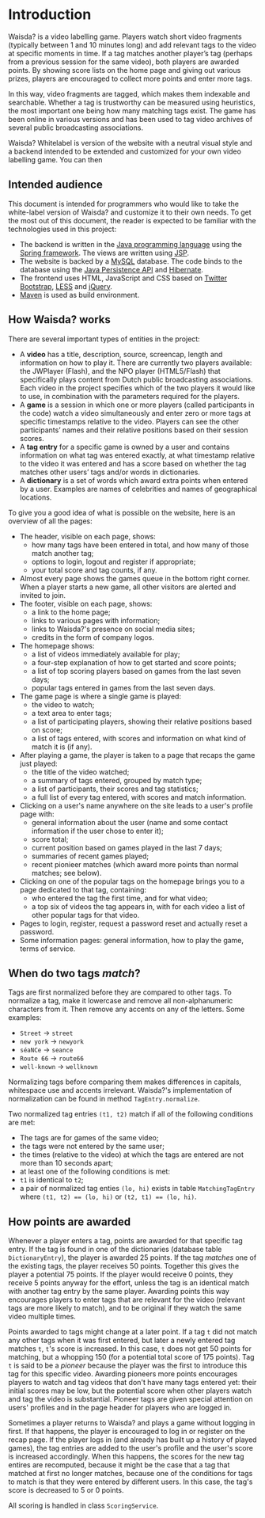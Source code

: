 # Introduction

Waisda? is a video labelling game. Players watch short video fragments (typically between 1 and 10 minutes long) and add relevant tags to the video at specific moments in time. If a tag matches another player’s tag (perhaps from a previous session for the same video), both players are awarded points. By showing score lists on the home page and giving out various prizes, players are encouraged to collect more points and enter more tags.

In this way, video fragments are tagged, which makes them indexable and searchable. Whether a tag is trustworthy can be measured using heuristics, the most important one being how many matching tags exist. The game has been online in various versions and has been used to tag video archives of several public broadcasting associations.

Waisda? Whitelabel is version of the website with a neutral visual style and a backend intended to be extended and customized for your own video labelling game. You can then 

## Intended audience

This document is intended for programmers who would like to take the white-label version of Waisda? and customize it to their own needs. To get the most out of this document, the reader is expected to be familiar with the technologies used in this project:

* The backend is written in the [Java programming language][java] using the [Spring framework][spring]. The views are written using [JSP][jsp].
* The website is backed by a [MySQL][mysql] database. The code binds to the database using the [Java Persistence API][jpa] and [Hibernate][hibernate].
* The frontend uses HTML, JavaScript and CSS based on [Twitter Bootstrap][bootstrap], [LESS][less] and [jQuery][jquery].
* [Maven][maven] is used as build environment.

[java]: http://docs.oracle.com/javase/
[spring]: http://www.springsource.org/
[jsp]: http://java.sun.com/products/jsp/syntax/2.0/syntaxref20.html
[mysql]: https://www.mysql.com/
[jpa]: https://en.wikipedia.org/wiki/Java_Persistence_API
[hibernate]: http://www.hibernate.org/
[bootstrap]: http://twitter.github.com/bootstrap/
[less]: http://lesscss.org/
[jquery]: http://jquery.com/
[maven]: https://maven.apache.org/

## How Waisda? works

There are several important types of entities in the project:

* A **video** has a title, description, source, screencap, length and information on how to play it. There are currently two players available: the JWPlayer (Flash), and the NPO player (HTML5/Flash) that specifically plays content from Dutch public broadcasting associations. Each video in the project specifies which of the two players it would like to use, in combination with the parameters required for the players.
* A **game** is a session in which one or more players (called participants in the code) watch a video simultaneously and enter zero or more tags at specific timestamps relative to the video. Players can see the other participants’ names and their relative positions based on their session scores.
* A **tag entry** for a specific game is owned by a user and contains information on what tag was entered exactly, at what timestamp relative to the video it was entered and has a score based on whether the tag matches other users’ tags and/or words in dictionaries.
* A **dictionary** is a set of words which award extra points when entered by a user. Examples are names of celebrities and names of geographical locations.

To give you a good idea of what is possible on the website, here is an overview of all the pages:

* The header, visible on each page, shows:
  * how many tags have been entered in total, and how many of those match another tag;
  * options to login, logout and register if appropriate;
  * your total score and tag counts, if any.
* Almost every page shows the games queue in the bottom right corner. When a player starts a new game, all other visitors are alerted and invited to join.
* The footer, visible on each page, shows:
  * a link to the home page;
  * links to various pages with information;
  * links to Waisda?'s presence on social media sites;
  * credits in the form of company logos.
* The homepage shows:
  * a list of videos immediately available for play;
  * a four-step explanation of how to get started and score points;
  * a list of top scoring players based on games from the last seven days;
  * popular tags entered in games from the last seven days.
* The game page is where a single game is played:
  * the video to watch;
  * a text area to enter tags;
  * a list of participating players, showing their relative positions based on score;
  * a list of tags entered, with scores and information on what kind of match it is (if any).
* After playing a game, the player is taken to a page that recaps the game just played:
  * the title of the video watched;
  * a summary of tags entered, grouped by match type;
  * a list of participants, their scores and tag statistics;
  * a full list of every tag entered, with scores and match information.
* Clicking on a user's name anywhere on the site leads to a user's profile page with:
  * general information about the user (name and some contact information if the user chose to enter it);
  * score total;
  * current position based on games played in the last 7 days;
  * summaries of recent games played;
  * recent pionieer matches (which award more points than normal matches; see below).
* Clicking on one of the popular tags on the homepage brings you to a page dedicated to that tag, containing:
  * who entered the tag the first time, and for what video;
  * a top six of videos the tag appears in, with for each video a list of other popular tags for that video.
* Pages to login, register, request a password reset and actually reset a password.
* Some information pages: general information, how to play the game, terms of service.

## When do two tags *match*?

Tags are first normalized before they are compared to other tags. To normalize a tag, make it lowercase and remove all non-alphanumeric characters from it. Then remove any accents on any of the letters. Some examples:

* `Street` -> `street`
* `new york` -> `newyork`
* `séaNCe` -> `seance`
* `Route 66` -> `route66`
* `well-known` -> `wellknown`

Normalizing tags before comparing them makes differences in capitals, whitespace use and accents irrelevant. Waisda?'s implementation of normalization can be found in method `TagEntry.normalize`.

Two normalized tag entries `(t1, t2)` match if all of the following conditions are met:

* The tags are for games of the same video;
* the tags were not entered by the same user;
* the times (relative to the video) at which the tags are entered are not more than 10 seconds apart;
* at least one of the following conditions is met:
 * `t1` is identical to `t2`;
 * a pair of normalized tag enties `(lo, hi)` exists in table `MatchingTagEntry` where `(t1, t2) == (lo, hi)` or `(t2, t1) == (lo, hi)`.

## How points are awarded

Whenever a player enters a tag, points are awarded for that specific tag entry. If the tag is found in one of the dictionaries (database table `DictionaryEntry`), the player is awarded 25 points. If the tag *matches* one of the existing tags, the player receives 50 points. Together this gives the player a potential 75 points. If the player would receive 0 points, they receive 5 points anyway for the effort, unless the tag is an identical match with another tag entry by the same player. Awarding points this way encourages players to enter tags that are relevant for the video (relevant tags are more likely to match), and to be original if they watch the same video multiple times.

Points awarded to tags might change at a later point. If a tag `t` did not match any other tags when it was first entered, but later a newly entered tag matches `t`, `t`'s score is increased. In this case, `t` does not get 50 points for matching, but a whopping 150 (for a potential total score of 175 points). Tag `t` is said to be a *pioneer* because the player was the first to introduce this tag for this specific video. Awarding pioneers more points encourages players to watch and tag videos that don't have many tags entered yet: their initial scores may be low, but the potential score when other players watch and tag the video is substantial. Pioneer tags are given special attention on users' profiles and in the page header for players who are logged in.

Sometimes a player returns to Waisda? and plays a game without logging in first. If that happens, the player is encouraged to log in or register on the recap page. If the player logs in (and already has built up a history of played games), the tag entries are added to the user's profile and the user's score is increased accordingly. When this happens, the scores for the new tag entires are recomputed, because it might be the case that a tag that matched at first no longer matches, because one of the conditions for tags to match is that they were entered by different users. In this case, the tag's score is decreased to 5 or 0 points.

All scoring is handled in class `ScoringService`.
